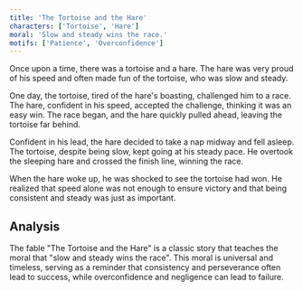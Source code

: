 ```yaml
---
title: 'The Tortoise and the Hare'
characters: ['Tortoise', 'Hare']
moral: 'Slow and steady wins the race.'
motifs: ['Patience', 'Overconfidence']
---
```


Once upon a time, there was a tortoise and a hare. The hare was very proud of his speed and often made fun of the tortoise, who was slow and steady.

One day, the tortoise, tired of the hare's boasting, challenged him to a race. The hare, confident in his speed, accepted the challenge, thinking it was an easy win. The race began, and the hare quickly pulled ahead, leaving the tortoise far behind.

Confident in his lead, the hare decided to take a nap midway and fell asleep. The tortoise, despite being slow, kept going at his steady pace. He overtook the sleeping hare and crossed the finish line, winning the race.

When the hare woke up, he was shocked to see the tortoise had won. He realized that speed alone was not enough to ensure victory and that being consistent and steady was just as important.

## Analysis

The fable "The Tortoise and the Hare" is a classic story that teaches the moral that "slow and steady wins the race". This moral is universal and timeless, serving as a reminder that consistency and perseverance often lead to success, while overconfidence and negligence can lead to failure.
